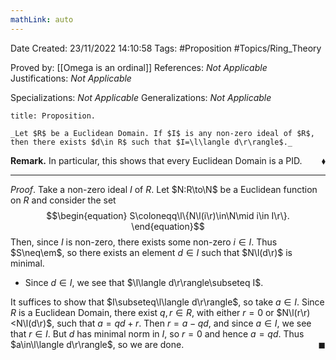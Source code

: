 ```yaml
---
mathLink: auto
---
```


<div class="topSpace"></div>

Date Created: 23/11/2022 14:10:58
Tags: #Proposition #Topics/Ring_Theory

Proved by: [[Omega is an ordinal]]
References: _Not Applicable_
Justifications: _Not Applicable_

Specializations: _Not Applicable_
Generalizations: _Not Applicable_

``` ad-Proposition
title: Proposition.

_Let $R$ be a Euclidean Domain. If $I$ is any non-zero ideal of $R$, then there exists $d\in R$ such that $I=\l\langle d\r\rangle$._

```

**Remark.** In particular, this shows that every Euclidean Domain is a PID.<span style="float:right;">$\blacklozenge$</span>

---

_Proof_. Take a non-zero ideal $I$ of $R$. Let $N:R\to\N$ be a Euclidean function on $R$ and consider the set
$$\begin{equation}
    S\coloneqq\l\{N\l(i\r)\in\N\mid i\in I\r\}.
\end{equation}$$
Then, since $I$ is non-zero, there exists some non-zero $i\in I$. Thus $S\neq\em$, so there exists an element $d\in I$ such that $N\l(d\r)$ is minimal.
* Since $d\in I$, we see that $\l\langle d\r\rangle\subseteq I$.

It suffices to show that $I\subseteq\l\langle d\r\rangle$, so take $a\in I$. Since $R$ is a Euclidean Domain, there exist $q,r\in R$, with either $r=0$ or $N\l(r\r)<N\l(d\r)$, such that $a=qd+r$. Then $r=a-qd$, and since $a\in I$, we see that $r\in I$. But $d$ has minimal norm in $I$, so $r=0$ and hence $a=qd$. Thus $a\in\l\langle d\r\rangle$, so we are done.<span style="float:right;">$\blacksquare$</span>
